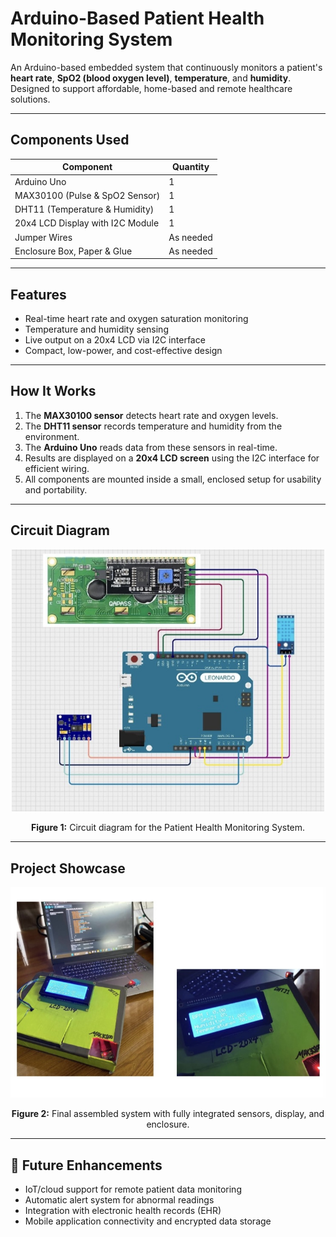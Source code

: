 #  Arduino-Based Patient Health Monitoring System

An Arduino-based embedded system that continuously monitors a patient's **heart rate**, **SpO2 (blood oxygen level)**, **temperature**, and **humidity**. Designed to support affordable, home-based and remote healthcare solutions.

---

##  Components Used

| Component                          | Quantity |
|-----------------------------------|----------|
| Arduino Uno                       | 1        |
| MAX30100 (Pulse & SpO2 Sensor)    | 1        |
| DHT11 (Temperature & Humidity)    | 1        |
| 20x4 LCD Display with I2C Module  | 1        |
| Jumper Wires                      | As needed |
| Enclosure Box, Paper & Glue       | As needed |

---

##  Features

- Real-time heart rate and oxygen saturation monitoring
- Temperature and humidity sensing
- Live output on a 20x4 LCD via I2C interface
- Compact, low-power, and cost-effective design

---

##  How It Works

1. The **MAX30100 sensor** detects heart rate and oxygen levels.
2. The **DHT11 sensor** records temperature and humidity from the environment.
3. The **Arduino Uno** reads data from these sensors in real-time.
4. Results are displayed on a **20x4 LCD screen** using the I2C interface for efficient wiring.
5. All components are mounted inside a small, enclosed setup for usability and portability.

---

##  Circuit Diagram

<!-- Image will appear here once added to images/ folder -->
<p align="center">
  <img src="https://github.com/MohonaMohsin/Arduino-Based-Patient-Health-Monitoring-System/blob/main/images/circuit_diagram.jpg" alt="Circuit Diagram" width="500">
</p>

<p align="center"><b>Figure 1:</b> Circuit diagram for the Patient Health Monitoring System.</p>

---

##  Project Showcase

<!-- Image will appear here once added to images/ folder -->
<p align="center">
  <img src="https://github.com/MohonaMohsin/Arduino-Based-Patient-Health-Monitoring-System/blob/main/images/project_showcasing.jpg" alt="Project Showcase" width="700">
</p>

<p align="center"><b>Figure 2:</b> Final assembled system with fully integrated sensors, display, and enclosure.</p>

---

## 🚀 Future Enhancements

- IoT/cloud support for remote patient data monitoring
- Automatic alert system for abnormal readings
- Integration with electronic health records (EHR)
- Mobile application connectivity and encrypted data storage




